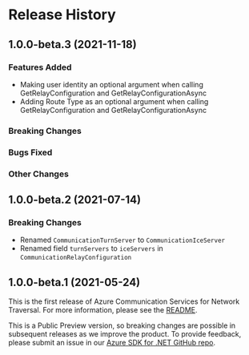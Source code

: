 # Release History

## 1.0.0-beta.3 (2021-11-18)

### Features Added
- Making user identity an optional argument when calling GetRelayConfiguration and GetRelayConfigurationAsync
- Adding Route Type as an optional argument when calling GetRelayConfiguration and GetRelayConfigurationAsync

### Breaking Changes

### Bugs Fixed

### Other Changes

## 1.0.0-beta.2 (2021-07-14)

### Breaking Changes

- Renamed `CommunicationTurnServer` to `CommunicationIceServer`
- Renamed field `turnServers` to `iceServers` in `CommunicationRelayConfiguration`

## 1.0.0-beta.1 (2021-05-24)

This is the first release of Azure Communication Services for Network Traversal. For more information, please see the [README][read_me].

This is a Public Preview version, so breaking changes are possible in subsequent releases as we improve the product. To provide feedback, please submit an issue in our [Azure SDK for .NET GitHub repo](https://github.com/Azure/azure-sdk-for-net/issues).

<!-- LINKS -->
[read_me]: https://github.com/Azure/azure-sdk-for-net/blob/main/sdk/communication/Azure.Communication.NetworkTraversal/README.md
